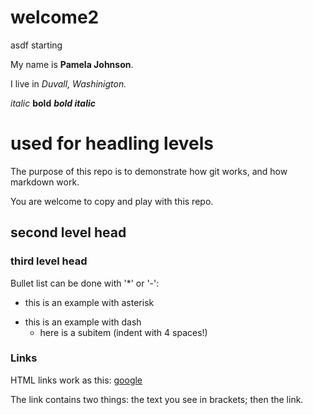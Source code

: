 # welcome2
asdf starting

My name is **Pamela Johnson**. 

I live in _Duvall, Washinigton._

_italic_
**bold**
_**bold italic**_
# used for headling levels

The purpose of this repo is to demonstrate how git works,
and how markdown work.

You are welcome to copy and play with this repo.

## second level head
### third level head

Bullet list can be done with '*' or '-':

* this is an example with asterisk
- this is an example with dash
    * here is a subitem (indent with 4 spaces!)

### Links

HTML links work as this: [google](https://www.google.com)

The link contains two things: the text you see in brackets; then the link.
